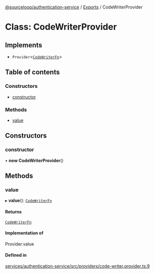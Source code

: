 [@sourceloop/authentication-service](../README.md) / [Exports](../modules.md) / CodeWriterProvider

# Class: CodeWriterProvider

## Implements

- `Provider`<[`CodeWriterFn`](../modules.md#codewriterfn)\>

## Table of contents

### Constructors

- [constructor](CodeWriterProvider.md#constructor)

### Methods

- [value](CodeWriterProvider.md#value)

## Constructors

### constructor

• **new CodeWriterProvider**()

## Methods

### value

▸ **value**(): [`CodeWriterFn`](../modules.md#codewriterfn)

#### Returns

[`CodeWriterFn`](../modules.md#codewriterfn)

#### Implementation of

Provider.value

#### Defined in

[services/authentication-service/src/providers/code-writer.provider.ts:9](https://github.com/sourcefuse/loopback4-microservice-catalog/blob/93a7f917/services/authentication-service/src/providers/code-writer.provider.ts#L9)
